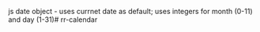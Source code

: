 js date object - uses currnet date as default; uses integers for month (0-11) and day (1-31)# rr-calendar
